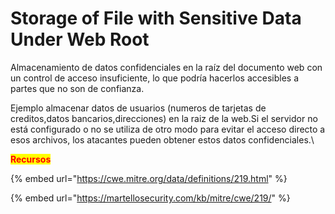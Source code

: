 # Storage of File with Sensitive Data Under Web Root

Almacenamiento de  datos confidenciales en la raíz del documento web con un control de acceso insuficiente, lo que podría hacerlos accesibles a partes que no son de confianza.

Ejemplo almacenar datos de usuarios (numeros de tarjetas de creditos,datos bancarios,direcciones) en la raiz de la web.Si el servidor no está configurado o no se utiliza de otro modo para evitar el acceso directo a esos archivos, los atacantes pueden obtener estos datos confidenciales.\


<mark style="color:red;">**Recursos**</mark>

{% embed url="https://cwe.mitre.org/data/definitions/219.html" %}

{% embed url="https://martellosecurity.com/kb/mitre/cwe/219/" %}
